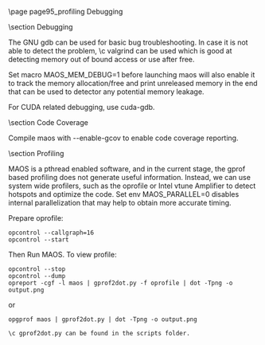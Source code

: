 \page page95_profiling Debugging

\section Debugging

The GNU gdb can be used for basic bug troubleshooting. In case it is not able
to detect the problem, \c valgrind can be used which is good at
detecting memory out of bound access or use after free.

Set macro MAOS_MEM_DEBUG=1 before launching maos will also enable it to track
the memory allocation/free and print unreleased memory in the end that can be
used to detector any potential memory leakage.

For CUDA related debugging, use cuda-gdb.

\section Code Coverage

Compile maos with --enable-gcov to enable code coverage reporting.

\section Profiling

MAOS is a pthread enabled software, and in the current stage, the gprof based
profiling does not generate useful information. Instead, we can use system
wide profilers, such as the oprofile or Intel vtune Amplifier to detect
hotspots and optimize the code. Set env MAOS_PARALLEL=0 disables internal
parallelization that may help to obtain more accurate timing.

Prepare oprofile:

    opcontrol --callgraph=16
    opcontrol --start

Then Run MAOS. To view profile:

    opcontrol --stop
    opcontrol --dump
    opreport -cgf -l maos | gprof2dot.py -f oprofile | dot -Tpng -o output.png

or 

    opgprof maos | gprof2dot.py | dot -Tpng -o output.png

    \c gprof2dot.py can be found in the scripts folder.

